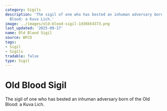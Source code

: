 ```yaml
---
category: Sigils
description: 'The sigil of one who has bested an inhuman adversary born of the Old
  Blood: a Kuva Lich.'
image: ../images/old-blood-sigil-1d36b54373.png
last_updated: '2025-09-17'
name: Old Blood Sigil
source: WFCD
tags:
- Sigil
- Sigils
tradable: false
type: Sigil
---
```


# Old Blood Sigil

The sigil of one who has bested an inhuman adversary born of the Old Blood: a Kuva Lich.

